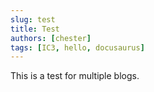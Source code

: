 ```yaml
---
slug: test
title: Test
authors: [chester]
tags: [IC3, hello, docusaurus]
---
```


This is a test for multiple blogs.